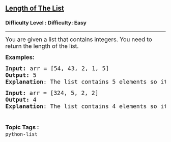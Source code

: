 <h2><a href="https://www.geeksforgeeks.org/problems/length-of-the-list/1?page=4&difficulty=Basic,Easy&status=unsolved&sortBy=accuracy">Length of The List</a></h2><h3>Difficulty Level : Difficulty: Easy</h3><hr><div class="problems_problem_content__Xm_eO"><p><span style="font-size: 18px;">You are given a list that contains integers. You need to return the length of the list.</span></p>
<p><span style="font-size: 18px;"><strong>Examples:</strong></span></p>
<pre><span style="font-size: 18px;"><strong>Input</strong></span><span style="font-size: 14pt;"><strong>: </strong></span><span style="font-size: 18px;">arr = [54, 43, 2, 1, 5]<br><strong>Output: </strong>5<br><strong>Explanation</strong>: The list contains 5 elements so its length is 5.
</span></pre>
<pre><span style="font-size: 18px;"><strong>Input: </strong>arr = [324, 5, 2, 2]
<strong>Output: </strong>4
<strong>Explanation</strong>: The list contains 4 elements so its length is 4.</span><span style="font-size: 18px;"> </span></pre></div><br><p><span style=font-size:18px><strong>Topic Tags : </strong><br><code>python-list</code>&nbsp;